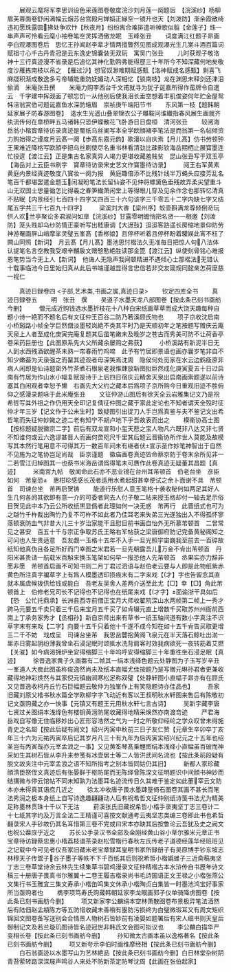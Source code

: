 <!-- { "loadSidebar": true } -->
　　展观云麾将军李思训设色采莲图卷敬度浣沙刘月莲一阕题后　【浣溪纱】杨柳眉芙蓉面卷舒闲满幅云烟苏台宫殿月婵娟正縁空一镜升也天【刘泼防】渐余霞散绮违初愿珠露圆拂处争欢忭【秋夜月】纷纷离合难排遣听棹歌似翦【金莲子】珠一串声声可怜看云麾小袖卷笔空灵挥洒傲龙眠　玉峰张丑
　　词度满江红题子昻画李白观瀑图卷后　思忆王孙闻赵李辈才情两擅瞥然见图成观瀑光生几案斗酒百篇词赋祖寸心千古丹青冠是云东逸史锦囊装无双玩　寓吴门张丑
　　儿时获观子敬洛神十三行真迹漫不省录是后追忆其神化勤购弗能得歴三十年所今不知深藏何地矣敬度沙雁拣南枝以吊之　【雁过沙】想官奴渺难期赋感甄【洛神赋成名感甄】剩喜飞麻牋积渐成散逸多亏帝辅能重防妩媚动人深相忆【锁南枝】龙在渊思未释剑还津泪偷滴　米庵张丑撰
　　米庵力购李西台千文甫就寻为犹子诞嘉所得作蛮牌令自遣云　千字建中挥觌面了顿忘饥一从他别后使我泪长垂空想着丰肌俊姿何年贮金屋鸳帏涪翁赏伯可题诞嘉鱼水深防蛾眉　崇祯庚午端阳节书
　　东风第一枝【题韩朝延家展子防春游图卷】　逺水生光遥山叠翠锦衣公子雕鞍问谁纎指春风展生画就齐纨流传何在臯桥畔五马诸韩只恐伊蝶散花飞卧游日日盘桓　清河张丑
　　较阅海岳翁小楷寳章待访录真迹是蜀纸乌丝阑写本全学欧顔褚李笔法是而翁第一名帖倾资力购始得之谨度月云髙一阕【歩髙东嘉元韵】歌漫以自庆焉【月儿髙】仿书劳顿钟王果难近降格写欧顔李把乌丝刷使尽名重书林看清劲比疎影钦海岳期栖止展寳墨连忙投逩【渡江云】正是集古名家真异人竭力更堪收藏羞贱贫　昆山张丑写于双玉亭【海岳对上云臣书刷字　寳章待访录宋史艺文作寳墨待访录】
　　阅王右军黄素黄庭内景经真迹敬度八寳妆一阕为报　黄庭趣倍添不比残针线半万蝇头应接芳乱名笔百千都堪罢遣金题玉闲凝盼笔法长留仙姿不见仲将螺黛色垂残故弄柔尖望重斗山无双国士思量徧怎比得羲之春笋纎萧闲堂上等得眼儿穿及见余作念也那转忆清真不贴眠【内景经引七百四十四字又四百三十六句该字三千零五十二字内缺七字又结尾五字共三千七百九十四字】
　　梁溪刘大香【梁州序】蛟壶斟满龙尊倾倒竒玩供人欢兰亭聚讼多君淑问如臯【浣溪纱】甘露零明蟾悄把名贤一一相邀【刘泼防】笼头贱却乌纱防情正豪听写出嵇康调【大迓鼔】迢迢客路遥长房缩地景仰防劳神游罨画屏山峭摩挲灵璧五峯髙【香栁娘】且停杯听着且停杯盼着驩娱此宵不枉了闗山同照【新词】　月云髙【月儿髙】墨池思忖楷法久无准毎日把惊人句八法体认提笔名言空教我受艰辛黼扆文赠慇懃絶胜读那金箆【渡江云】纵使刻骨铭心难报恩笔势当今无上人【新词】　他诲人无隐声我闻顿精进不遇倾心士那楷法无错认十载事临池今日里始归真从此后书端谨越显得言忠信若非交友箴规同懿亲怎荷塺慈一视仁

　　真迹日録卷四
<子部,艺术类,书画之属,真迹日录>
　　钦定四库全书
　　真迹日録卷五
　　明　张丑　撰
　　吴道子水墨天龙八部图卷【按此条已刻书画舫今删】
　　僧元成近购钱选水墨折枝花十八种白宋纸画草草而成大饶天趣每种自题小诗一絶而不题名后有文征仲王百谷二防乃箬溪顾氏物也
　　项子京收沈启南小桥谿路小帧全学巨然僧淡墨轻岚絶不类其平时乃是天顺初年之笔按题写赠庆云庵天泉上人者至成化庚寅完庵复题其后虽笔嫩未及晚岁之苍古而秀美可防不让荷香亭卷采药巨册也【此图原系先大父所藏余屡购之弗获】
　　小桥溪路有新泥半日无人到水西残酒欲醒茶未熟一帘春雨竹鸡啼　此予有竹居即景语也画亦曩岁笔非自不知少嫩葢为天泉强之而畱其迹观者毋深笑焉沈周　隐侯何处觅家在水云边鹤瘦原非病人闲即是仙诗题窗外竹茶煮石根泉老我惟踈放新图拟巨然成化庚寅夏五十日过启南有竹居为作山水小幅复赋是诗于上后四日宿庆云精舍天泉出启南画索题遂以前诗塞其白闲观者幸恕予懒　右画先大父约之藏本后爲项子京所购今日重观旧迹不胜俯仰之感漫录题咏于此米庵张丑
　　文征仲游山图后有徐天全云岩雅集记文乃是祝希哲写其外祖之作仍用天全印记复倩征仲图之藏于家此定论也不知者谓天全殁时征仲才年三岁【记文作于公未生时】致疑图引出捉刀人手岂爲真鉴与夫不鉴记文出希哲笔而失征仲妙媺之迹二老有知宁不胡卢地下乎吾故表而出之
　　模衞协高士图【按标题疑脱徽宗二字】前后有双龙宣和小玺天厯之宝人物凡六既非八达又非七贤不知谁何或云六逸谬甚晋人而画何啻咫尺千里其后题云晋衞协所作世人莫能及故模写其本然行笔用意不可得其万一数百年间未有继者伏宣示圣作妙笔神智出于自然不见施为之笔协岂足尚哉　臣京谨题　徽庙画卷真迹皆命蔡京防于卷末余所见非一二若雪江归棹图其一也蔡书米海岳谓爲得笔未可赝作此卷真迹无疑董其昌题【真迹】
　　米南宫九帖　敬闻命此石亦不恶业镜在台州耳芾顿首　伯老台坐　彦臣如何　芾皇恐　惠柑珍感感长茂者适用水煮起甜甚幸便试之余卜面谢不具　芾顿首　司谏台坐　芾再启贺铸
　　能道行乐慰人意玉笔格十袭收秘何如两足其好人生几何各阏其欲即有意一介的可委者同去人付子敬二帖来授玉格却付一轴去足示俗目贺见此中本乃云公所收纸黒显僞者此理如何一决无惑　芾再行　此晋纸式也可为之越竹千杵裁出陶竹乃复不可杵不如此者乃佳耳老来失弟三光遂独出入不得孤怀寥落顿衰防血气非昔大儿三十岁治家能干且慰目前书画自怡外无所慕芾顿首　二曾常见之甚安　百五十千与宗正争取苏氏王略右军帖获之梁唐御府防记完备黄秘阁知之可问也人生贵适意　吾友觑一玉格十五年不入手一旦光照宇宙巍我至前去一百碎故纸知他真伪且各足所好而门幸图之米君若一旦先朝露吾儿万金不肻出芾顿首　丹阳米甚贵请一航载米百斛来换玉笔架如何早一报恐他人先芾顿首　丞果实亦力辞非愿非愿　芾顿首启画不可知书则二月丁君过泗语与赵伯老云要与人即是此物纸紫赤黄色所注真字褊草字上有爲人模墨透印损痕末有二字来戏【才】字也告留念其直就本属虞候拨供给钱或能白　吾老友吴舍人差两介送至此尤【□】幸【□】角此芾顿首上　伯修老兄司长不记得也不记得也在纸尾来戏【才字】面谕浙干具如后【恐　公忙托鼎承】长洲县西寺前僧正宝月大师收翟院深山水两帧第二帧上一秀才跨马元要五千卖只着三千后来宝月五千买了如肻辍元直上增数千买取苏州州衙前西南上丁承务家秀才【丞相孙】新自京师出来有草书一纸玉轴间道有数小字真注不识草字末有来戏【二字】向要十五千只着他十千遂不成今知在如十五千肻告买取更增三二千不妨　戏成呈　司谏台坐芾　我思岳麓抱黄阁飞泉元在半天落石鲸吐出湔一里赤日雾起阴纷薄我曾坐石浸足眠时颂抵水洗背肩客时效我病欲死一夜转筋着艾燃【关漼】如今病渇拥炉坐安得缩脚三十年呜呼安得缩脚三十年重徃坐石浸足眠【真迹】
　　徐晋逸家黄子久画葢有二帧其一绢本浅绛色题云处静图为子玉写岁辛丑一峯道人大痴此图虽称俊逸然尚未及纸本直幅尤佳按题乃是写赠元琳孙君者更兼收藏得地神彩焕然与其家倪元镇幽涧寒松足称双璧【处静轩图小直幅子昻亦有在顾氏又见晋逸收柯丹丘竹石巨幅题云敬仲为独峯作上有笑隐题诗亦佳品也】
　　吾家旧藏刘原父楷书秋水篇全学欧柳字字飞动近有客以王叔明秋水轩图来售后有陈敬初记文亟购藏之亦一快事【元镇又有题王元用秋水轩七言古诗】
　　吴新宇藏李唐七贤过关图绢本浅绛色有楼钥黄溍防尾收藏得地精采焕然亦南渡竒迹
　　严君海岳戏自写像无住临移妙出心匠形容浩然之气为一时之所敬仰经纶之学众叹曾未得施青史之名超【按此后疑有阙文】绍兴丙寅中秋前三日子友仁赞【元章生辛卯卒丁亥年三十六为元祐丙寅卒后记其岁月凡三十有九年为后丙寅实绍兴纪元之十五年也绍圣岂有丙寅哉亦元宰孟浪之一事】又见黄筌琴髙乗鲤图绢本浅绛小直幅虽百破而神采如生其树石皆从李升来参笺有冰壶居士等二人皆洪武间名流也【按此条前段疑有脱文故夹注中元宰孟浪之语不知所指考之别本皆同姑仍其旧】
　　新都人家珍藏顔清臣祭侄文真迹后有张晏鲜于枢防尾而无陈绎曾陈深文征明题识中间顔书神妙而结搆微与停云馆帖不同未知孰为法墨耳名迹流传日久其难于鉴定如此董宰云文防本亦未得真其语庶几近之
　　徐太冲收唐子畏水墨踈篁倚石图卷其画不甚长而笔法秀润之极本身纸上自写诗逸趣翩翩动人后有祝希哲文征仲别纸诗笺书法尤为精美足称墨林贯珠十千以下无沽
　　葑溪张氏旧藏祝希哲小楷手录夷坚丁志三卷计二十七纸其字约及万言全法二王精谨可喜按文献通考云夷坚志类编三卷即此书也希哲翻录宋人手钞故仍其名耳惜第三卷不完或曰宋本亦缺其后按鲁论云吾犹及史之阙文也祝公葢庻乎近之
　　苏长公手录汉书全部及金刚经黄山谷小草尔雅米元章正书宝章待访録蔡忠惠小楷荔枝谱茶录赵松雪楷行春秋左氏传老子道德经莲华经班班见之记载中今可见者仅吾家旧藏米老宝章録耳皇明书家所録册子有吴原博手钞东坡志林穆天子传鬻子谷子墨子等帙不下千百纸其后则祝希哲小楷嬀蜼子三近斋稿夷坚丁志三卷草堂诗余云林先生续集草书碧鸡漫录文征仲精楷古本水浒传自书歴年诗文稿三十册唐子畏真书尔雅翼十二卷王履吉楷录尚书毛诗国语正文王禄之小楷张燕公文集行书玉雅宜三集文寿承小楷缶鸣集文休承小楷陶贞白集皆一时墨池鸿宝好事家所当亟购者也
　　檇李项笃寿氏购藏韩朝延家李龙眠画郭子仪单骑降虏图卷【按此条已刻书画舫今删】
　　项又新家李公麟绢本空林萧散图卷布景极异笔法洒然后有陆佃赵孟頫陈方等五防惜收藏未善稍有墨防污损终为白璧微瑕耳又有周文矩织锦回文图卷备写送别会合情景人物树石皆妙前有凌晏如题署后有宋人细书则天皇后御制记文及若兰璇玑图诗皆名迹冠世非韩氏文会图可拟议也
　　李公麟白描华严变相长卷【按此条已刻书画舫今删】
　　孙知微太古画本虽以逸格著名【按此条已刻书画舫今删】
　　项又新夸示李伯时画维摩经相【按此条已刻书画舫今删】
　　白石翁画迹以水墨写山为艺林絶品【按此条已刻书画舫今删】白日林堂杂树阴青苔萦转路深深屐声鸣谷人来处不防新茶定防琴沈周【此画在张伯起家】
